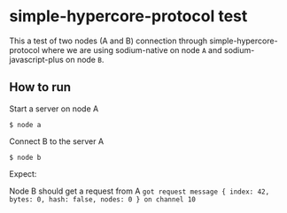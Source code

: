 # simple-hypercore-protocol test

This a test of two nodes (A and B) connection through simple-hypercore-protocol
where we are using sodium-native on node `A` and sodium-javascript-plus on node `B`.

## How to run

Start a server on node A
```
$ node a
```

Connect B to the server A
```
$ node b
```

Expect:

Node B should get a request from A `got request message { index: 42, bytes: 0, hash: false, nodes: 0 } on channel 10`

